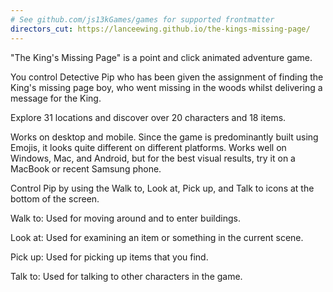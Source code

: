 ```yaml
---
# See github.com/js13kGames/games for supported frontmatter
directors_cut: https://lanceewing.github.io/the-kings-missing-page/
---
```

"The King's Missing Page" is a point and click animated adventure game.

You control Detective Pip who has been given the assignment of finding the King's missing page boy, who went missing in the woods whilst delivering a message for the King.

Explore 31 locations and discover over 20 characters and 18 items.

Works on desktop and mobile. Since the game is predominantly built using Emojis, it looks quite different on different platforms. Works well on Windows, Mac, and Android, but for the best visual results, try it on a MacBook or recent Samsung phone.

Control Pip by using the Walk to, Look at, Pick up, and Talk to icons at the bottom of the screen.

Walk to: Used for moving around and to enter buildings.

Look at: Used for examining an item or something in the current scene.

Pick up: Used for picking up items that you find.

Talk to: Used for talking to other characters in the game.